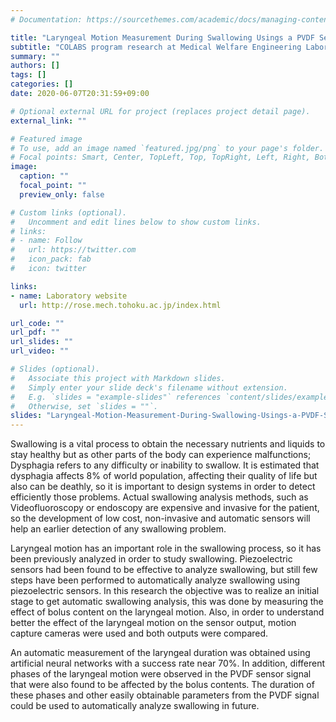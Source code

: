 ```yaml
---
# Documentation: https://sourcethemes.com/academic/docs/managing-content/

title: "Laryngeal Motion Measurement During Swallowing Usings a PVDF Sensor"
subtitle: "COLABS program research at Medical Welfare Engineering Laboratory, Tohoku University (Japan)"
summary: ""
authors: []
tags: []
categories: []
date: 2020-06-07T20:31:59+09:00

# Optional external URL for project (replaces project detail page).
external_link: ""

# Featured image
# To use, add an image named `featured.jpg/png` to your page's folder.
# Focal points: Smart, Center, TopLeft, Top, TopRight, Left, Right, BottomLeft, Bottom, BottomRight.
image:
  caption: ""
  focal_point: ""
  preview_only: false

# Custom links (optional).
#   Uncomment and edit lines below to show custom links.
# links:
# - name: Follow
#   url: https://twitter.com
#   icon_pack: fab
#   icon: twitter

links:
- name: Laboratory website
  url: http://rose.mech.tohoku.ac.jp/index.html

url_code: ""
url_pdf: ""
url_slides: ""
url_video: ""

# Slides (optional).
#   Associate this project with Markdown slides.
#   Simply enter your slide deck's filename without extension.
#   E.g. `slides = "example-slides"` references `content/slides/example-slides.md`.
#   Otherwise, set `slides = ""`.
slides: "Laryngeal-Motion-Measurement-During-Swallowing-Usings-a-PVDF-Sensor"
---
```


Swallowing is a vital process to obtain the necessary nutrients and liquids to stay healthy but as other parts of the body can experience malfunctions; Dysphagia refers to any difficulty or inability to swallow. It is estimated that dysphagia affects 8% of world population, affecting their quality of life but also can be deathly, so it is important to design systems in order to detect efficiently those problems. Actual swallowing analysis methods, such as Videofluoroscopy or endoscopy are expensive and invasive for the patient, so the development of low cost, non-invasive and automatic sensors will help an earlier detection of any swallowing problem.

Laryngeal motion has an important role in the swallowing process, so it has been previously analyzed in order to study swallowing. Piezoelectric sensors had been found to be effective to analyze swallowing, but still few steps have been performed to automatically analyze swallowing using piezoelectric sensors. In this research the objective was to realize an initial stage to get automatic swallowing analysis, this was done by measuring the effect of bolus content on the laryngeal motion. Also, in order to understand better the effect of the laryngeal motion on the sensor output, motion capture cameras were used and both outputs were compared.

An automatic measurement of the laryngeal duration was obtained using artificial neural networks with a success rate near 70%. In addition, different phases of the laryngeal motion were observed in the PVDF sensor signal that were also found to be affected by the bolus contents. The duration of these phases and other easily obtainable parameters from the PVDF signal could be used to automatically analyze swallowing in future.